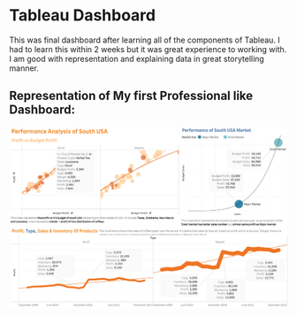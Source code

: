 # Tableau Dashboard

This was final dashboard after learning all of the components of Tableau. I had to learn this within 2 weeks but it was great experience to working with. I am good with representation and explaining data in great storytelling manner.

## Representation of My first Professional like Dashboard:

![code](https://raw.githubusercontent.com/Mxnxn/tableau-coffee-chain-analysis/master/DASHBOARD.png)
